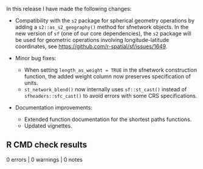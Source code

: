 In this release I have made the following changes:

- Compatibility with the `s2` package for spherical geometry operations by adding a `s2::as_s2_geography()` method for sfnetwork objects. In the new version of `sf` (one of our core dependencies), the `s2` package will be used for geometric operations involving longitude-latitude coordinates, see https://github.com/r-spatial/sf/issues/1649.

- Minor bug fixes:
  - When setting `length_as_weight = TRUE` in the sfnetwork construction function, the added weight column now preserves specification of units.
  - `st_network_blend()` now internally uses `sf::st_cast()` instead of `sfheaders::sfc_cast()` to avoid errors with some CRS specifications.

- Documentation improvements:
  - Extended function documentation for the shortest paths functions.
  - Updated vignettes.

## R CMD check results

0 errors | 0 warnings | 0 notes

